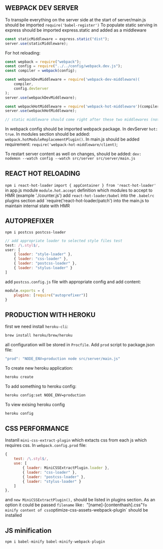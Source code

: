 ## WEBPACK DEV SERVER
To transpile everything on the server side at the start of server/main.js should be imported
`require('babel-register')`
To populate static serving in express should be imported express.static and added as a middleware
```javascript
const staticMiddleware = express.static("dist");
server.use(staticMiddleware);
```
For hot reloading:
```javascript
const wepback = require("webpack");
const config = require("../../config/webpack.dev.js");
const compiler = webpack(config);

const webpackDevMiddleware = require('webpack-dev-middleware)(
    compiler,
    config.devServer
);
server.use(webpackDevMiddleware);

const webpackHotMiddleware = require('webpack-hot-middleware')(compiler);
server.use(webpackHotMiddleware);

// static middleware should come right after these two middlewares (not before!)
```
In webpack config should be imported webpack package. In devServer `hot: true`.
In modules section should be added:
`webpack.hotModuleReplacementPlugin()`.
In main.js should be added requirement:
`require('webpack-hot-middleware/client)`;

To restart server content as well on changes, should be added:
`dev: nodemon --watch config --watch src/server src/server/main.js`

## REACT HOT RELOADING
`npm i react-hot-loader`
`import { appContainer } from 'react-hot-loader'` in app.js module
`module.hot.accept` definition which modules to accept to HMR (example './counter.js')
add `react-hot-loader/babel` into the `.babelrc` plugins section
add `require('react-hot-loader/patch') into the main.js to maintain internal state with HMR

## AUTOPREFIXER

`npm i postcss postcss-loader`
```js
// add appropriate loader to selected style files test
test: /\.styl$/,
user: [
    { loader: "style-loader" },
    { loader: "css-loader" },
    { loader: "postcss-loader" },
    { loader: "stylus-loader" }
]

```
add `postcss.config.js` file with appropriate config
and add content:
```js
module.exports = {
    plugins: [require("autoprefixer")]
}
```

## PRODUCTION WITH HEROKU
first we need install `heroku-cli`:
```bash
brew install heroku/brew/heroku
```
all configuration will be stored in `Procfile`.
Add `prod` script to package.json file:
```js
"prod": "NODE_ENV=production node src/server/main.js"
```
To create new heroku application:
```bash
heroku create
```
To add something to heroku config:
```bash
heroku config:set NODE_ENV=production
```
To view exising heroku config
```bash
heroku config
```

## CSS PERFORMANCE
Instanll `mini-css-extract-plugin` which extacts css from each js which requires css.
In `webpack.config.prod` file:

```js
{
    test: /\.styl$/,
    use: [
        { loader: MiniCSSExtractPlugin.loader },
        { loader: "css-loader" },
        { loader: "postcss-loader" },
        { loader: "stylus-loader" }
    ]
},
```

and `new MiniCSSExtractPlugin(),` should be listed in plugins section. As an option it could be passed `filename` like`: `"[name]-[contenthash].css"`
To minify content of css `optimize-css-assets-webpack-plugin` should be installed

## JS minification

```js
npm i babel-minify babel-minify-webpack-plugin
```